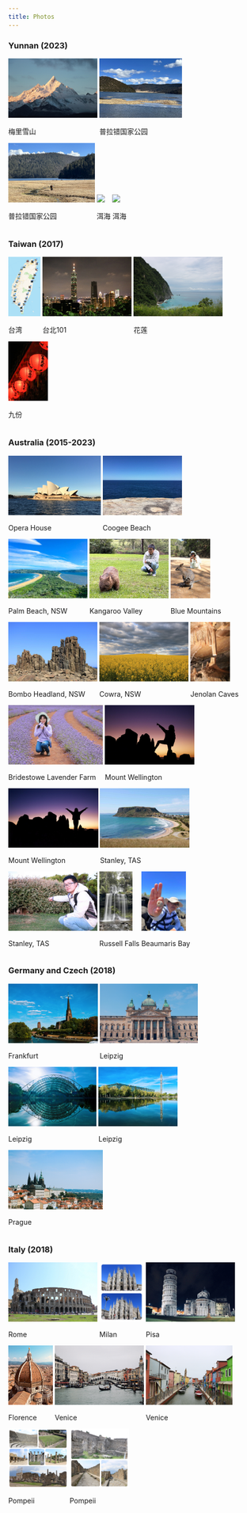 ```yaml
---
title: Photos
---
```



### Yunnan (2023)
<div id="banner">
	<div class="inline-block" style="display:inline-block;"><a href="assets/photos/Yunnan_2023/Meili_snow_mountains.jpg"><img src="assets/photos/Yunnan_2023/Meili_snow_mountains.jpg" style="height: 120px;"></a><div><p>梅里雪山</p></div></div>
	<div class="inline-block" style="display:inline-block;"><a href="assets/photos/Yunnan_2023/Pudacuo_Natioal_Park_1.jpg"><img src="assets/photos/Yunnan_2023/Pudacuo_Natioal_Park_1.jpg" style="height: 120px;"></a><div><p>普拉错国家公园</p></div></div>
	<div class="inline-block" style="display:inline-block;"><a href="assets/photos/Yunnan_2023/Pudacuo_Natioal_Park_2.jpg"><img src="assets/photos/Yunnan_2023/Pudacuo_Natioal_Park_2.jpg" style="height: 120px;"></a><div><p>普拉错国家公园</p></div></div>
	<div class="inline-block" style="display:inline-block;"><a href="assets/photos/Yunnan_2023/Erhai_Shan.jpg"><img src="assets/photos/Yunnan_2023/Erhai_Shan.jpg" style="height: 120px;"></a><div><p>洱海</p></div></div>
	<div class="inline-block" style="display:inline-block;"><a href="assets/photos/Yunnan_2023/Erhai_Weizhi.jpg"><img src="assets/photos/Yunnan_2023/Erhai_Weizhi.jpg" style="height: 120px;"></a><div><p>洱海</p></div></div>
</div>


### Taiwan (2017)
<div id="banner">
	<div class="inline-block" style="display:inline-block;"><a href="assets/photos/Taiwan_2017/Taiwan_1.jpg"><img src="assets/photos/Taiwan_2017/Taiwan_1.jpg" style="height: 120px;"></a><div><p>台湾</p></div></div>
	<div class="inline-block" style="display:inline-block;"><a href="assets/photos/Taiwan_2017/Taipei.jpg"><img src="assets/photos/Taiwan_2017/Taipei.jpg" style="height: 120px;"></a><div><p>台北101</p></div></div>
	<div class="inline-block" style="display:inline-block;"><a href="assets/photos/Taiwan_2017/Taiwan_2.jpg"><img src="assets/photos/Taiwan_2017/Taiwan_2.jpg" style="height: 120px;"></a><div><p>花莲</p></div></div>
	<div class="inline-block" style="display:inline-block;"><a href="assets/photos/Taiwan_2017/Taiwan_3.jpg"><img src="assets/photos/Taiwan_2017/Taiwan_3.jpg" style="height: 120px;"></a><div><p>九份</p></div></div>
</div>


### Australia (2015-2023)
<div id="banner">
	<div class="inline-block" style="display:inline-block;"><a href="assets/photos/Australia/Opera_House.jpg"><img src="assets/photos/Australia/Opera_House.jpg" style="height: 120px;"></a><div><p>Opera House</p></div></div>
	<div class="inline-block" style="display:inline-block;"><a href="assets/photos/Australia/Coogee_Beach.jpg"><img src="assets/photos/Australia/Coogee_Beach.jpg" style="height: 120px;"></a><div><p>Coogee Beach</p></div></div>
	<div class="inline-block" style="display:inline-block;"><a href="assets/photos/Australia/Palm_Beach.jpg"><img src="assets/photos/Australia/Palm_Beach.jpg" style="height: 120px;"></a><div><p>Palm Beach, NSW</p></div></div>
	<div class="inline-block" style="display:inline-block;"><a href="assets/photos/Australia/Kangaroo_Valley.jpg"><img src="assets/photos/Australia/Kangaroo_Valley.jpg" style="height: 120px;"></a><div><p>Kangaroo Valley</p></div></div>
	<div class="inline-block" style="display:inline-block;"><a href="assets/photos/Australia/Blue_Mountains.jpg"><img src="assets/photos/Australia/Blue_Mountains.jpg" style="height: 120px;"></a><div><p>Blue Mountains</p></div></div>
	<div class="inline-block" style="display:inline-block;"><a href="assets/photos/Australia/Bombo_Headland.jpg"><img src="assets/photos/Australia/Bombo_Headland.jpg" style="height: 120px;"></a><div><p>Bombo Headland, NSW</p></div></div>
	<div class="inline-block" style="display:inline-block;"><a href="assets/photos/Australia/Cowra_1.jpg"><img src="assets/photos/Australia/Cowra_1.jpg" style="height: 120px;"></a><div><p>Cowra, NSW</p></div></div>
	<div class="inline-block" style="display:inline-block;"><a href="assets/photos/Australia/Jenolan_Caves.jpg"><img src="assets/photos/Australia/Jenolan_Caves.jpg" style="height: 120px;"></a><div><p>Jenolan Caves</p></div></div>
	<div class="inline-block" style="display:inline-block;"><a href="assets/photos/Australia/Bridestowe_Lavender_Farm.jpg"><img src="assets/photos/Australia/Bridestowe_Lavender_Farm.jpg" style="height: 120px;"></a><div><p>Bridestowe Lavender Farm</p></div></div>
	<div class="inline-block" style="display:inline-block;"><a href="assets/photos/Australia/Mount_Wellington_1.jpg"><img src="assets/photos/Australia/Mount_Wellington_1.jpg" style="height: 120px;"></a><div><p>Mount Wellington</p></div></div>
	<div class="inline-block" style="display:inline-block;"><a href="assets/photos/Australia/Mount_Wellington_2.jpg"><img src="assets/photos/Australia/Mount_Wellington_2.jpg" style="height: 120px;"></a><div><p>Mount Wellington</p></div></div>
	<div class="inline-block" style="display:inline-block;"><a href="assets/photos/Australia/Stanley_1.jpg"><img src="assets/photos/Australia/Stanley_1.jpg" style="height: 120px;"></a><div><p>Stanley, TAS</p></div></div>
	<div class="inline-block" style="display:inline-block;"><a href="assets/photos/Australia/Stanley_2.jpg"><img src="assets/photos/Australia/Stanley_2.jpg" style="height: 120px;"></a><div><p>Stanley, TAS</p></div></div>
	<div class="inline-block" style="display:inline-block;"><a href="assets/photos/Australia/Russell_Falls.jpg"><img src="assets/photos/Australia/Russell_Falls.jpg" style="height: 120px;"></a><div><p>Russell Falls</p></div></div>
	<div class="inline-block" style="display:inline-block;"><a href="assets/photos/Australia/Beaumaris_Bay_Fossil_Site.jpg"><img src="assets/photos/Australia/Beaumaris_Bay_Fossil_Site.jpg" style="height: 120px;"></a><div><p>Beaumaris Bay</p></div></div>
</div>


### Germany and Czech (2018)
<div id="banner">
	<div class="inline-block" style="display:inline-block;"><a href="assets/photos/Germany_Czech_2018/Frankfurt.jpg"><img src="assets/photos/Germany_Czech_2018/Frankfurt.jpg" style="height: 120px;"></a><div><p>Frankfurt</p></div></div>
	<div class="inline-block" style="display:inline-block;"><a href="assets/photos/Germany_Czech_2018/Leipzig_1.jpg"><img src="assets/photos/Germany_Czech_2018/Leipzig_1.jpg" style="height: 120px;"></a><div><p>Leipzig</p></div></div>
	<div class="inline-block" style="display:inline-block;"><a href="assets/photos/Germany_Czech_2018/ISME2018_2.jpg"><img src="assets/photos/Germany_Czech_2018/ISME2018_2.jpg" style="height: 120px;"></a><div><p>Leipzig</p></div></div>
	<div class="inline-block" style="display:inline-block;"><a href="assets/photos/Germany_Czech_2018/ISME2018_3.jpg"><img src="assets/photos/Germany_Czech_2018/ISME2018_3.jpg" style="height: 120px;"></a><div><p>Leipzig</p></div></div>
	<div class="inline-block" style="display:inline-block;"><a href="assets/photos/Germany_Czech_2018/Prague.jpg"><img src="assets/photos/Germany_Czech_2018/Prague.jpg" style="height: 120px;"></a><div><p>Prague</p></div></div>
</div>


### Italy (2018)
<div id="banner">
	<div class="inline-block" style="display:inline-block;"><a href="assets/photos/Italy_2018/Rome.jpg"><img src="assets/photos/Italy_2018/Rome.jpg" style="height: 120px;"></a><div><p>Rome</p></div></div>
	<div class="inline-block" style="display:inline-block;"><a href="assets/photos/Italy_2018/Milan.jpg"><img src="assets/photos/Italy_2018/Milan.jpg" style="height: 120px;"></a><div><p>Milan</p></div></div>
	<div class="inline-block" style="display:inline-block;"><a href="assets/photos/Italy_2018/Pisa.jpg"><img src="assets/photos/Italy_2018/Pisa.jpg" style="height: 120px;"></a><div><p>Pisa</p></div></div>
	<div class="inline-block" style="display:inline-block;"><a href="assets/photos/Italy_2018/Florence.jpg"><img src="assets/photos/Italy_2018/Florence.jpg" style="height: 120px;"></a><div><p>Florence</p></div></div>
	<div class="inline-block" style="display:inline-block;"><a href="assets/photos/Italy_2018/Venice.jpg"><img src="assets/photos/Italy_2018/Venice.jpg" style="height: 120px;"></a><div><p>Venice</p></div></div>
	<div class="inline-block" style="display:inline-block;"><a href="assets/photos/Italy_2018/Venice_2.jpg"><img src="assets/photos/Italy_2018/Venice_2.jpg" style="height: 120px;"></a><div><p>Venice</p></div></div>
	<div class="inline-block" style="display:inline-block;"><a href="assets/photos/Italy_2018/Pompeii_1.jpg"><img src="assets/photos/Italy_2018/Pompeii_1.jpg" style="height: 120px;"></a><div><p>Pompeii</p></div></div>
	<div class="inline-block" style="display:inline-block;"><a href="assets/photos/Italy_2018/Pompeii_2.jpg"><img src="assets/photos/Italy_2018/Pompeii_2.jpg" style="height: 120px;"></a><div><p>Pompeii</p></div></div>
</div>
